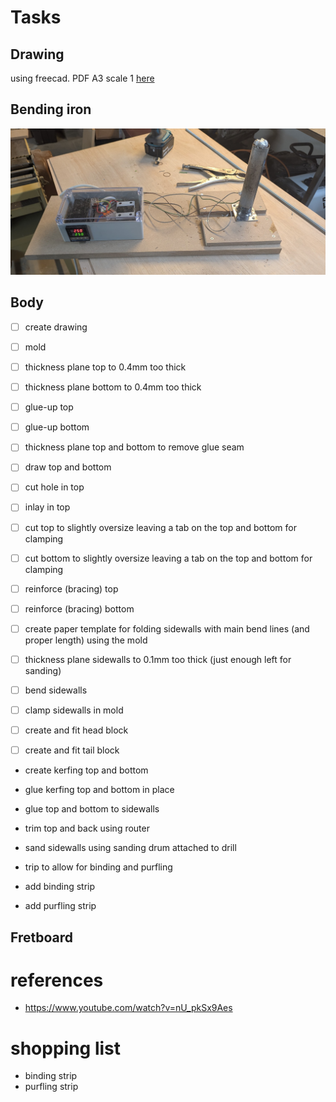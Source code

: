 # Tasks

## Drawing

using freecad. PDF A3 scale 1 [here](./ukulele-A3_drawing.pdf)

## Bending iron

![photo](photos/bending-iron.png)

##  Body

* [ ] create drawing
* [ ] mold

* [ ] thickness plane top to 0.4mm too thick
* [ ] thickness plane bottom to 0.4mm too thick

* [ ] glue-up top
* [ ] glue-up bottom

* [ ] thickness plane top and bottom to remove glue seam

* [ ] draw top and bottom
* [ ] cut hole in top
* [ ] inlay in top

* [ ] cut top to slightly oversize leaving a tab on the top and bottom for clamping
* [ ] cut bottom to slightly oversize leaving a tab on the top and bottom for clamping

* [ ] reinforce (bracing) top
* [ ] reinforce (bracing) bottom

* [ ] create paper template for folding sidewalls with main bend lines (and proper length) using the mold
* [ ] thickness plane sidewalls to 0.1mm too thick (just enough left for sanding)
* [ ] bend sidewalls
* [ ] clamp sidewalls in mold

* [ ] create and fit head block
* [ ] create and fit tail block

* create kerfing top and bottom
* glue kerfing top and bottom in place

* glue top and bottom to sidewalls
* trim top and back using router
* sand sidewalls using sanding drum attached to drill

* trip to allow for binding and purfling
* add binding strip
* add purfling strip

## Fretboard



# references

* https://www.youtube.com/watch?v=nU_pkSx9Aes

# shopping list

* binding strip
* purfling strip